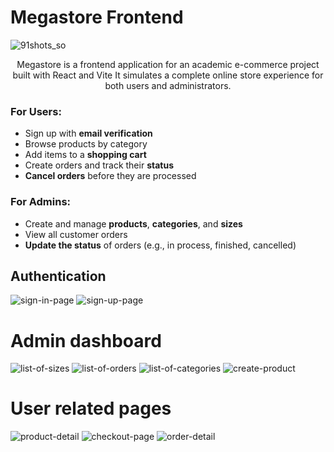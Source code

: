 # Megastore Frontend
![91shots_so](https://github.com/user-attachments/assets/0a149f59-ab6c-40fe-9743-2bf555dccee1)


<p align="center">
Megastore is a frontend application for an academic e-commerce project built with React and Vite  
It simulates a complete online store experience for both users and administrators.</p>

### For Users:
- Sign up with **email verification**
- Browse products by category
- Add items to a **shopping cart**
- Create orders and track their **status**
- **Cancel orders** before they are processed

### For Admins:
- Create and manage **products**, **categories**, and **sizes**
- View all customer orders
- **Update the status** of orders (e.g., in process, finished, cancelled)

## Authentication
![sign-in-page](https://github.com/user-attachments/assets/398d758c-502f-4e8c-b403-66212642ebd7)
![sign-up-page](https://github.com/user-attachments/assets/062b8d0f-c6a6-4c96-9c02-2858de404871)

# Admin dashboard
![list-of-sizes](https://github.com/user-attachments/assets/e1747684-0f13-49f3-9f40-4f6253bd8c13)
![list-of-orders](https://github.com/user-attachments/assets/8f2c30f5-cd4d-4296-9cee-8a8d7f831cbf)
![list-of-categories](https://github.com/user-attachments/assets/fc09df65-f08c-407b-ba3a-ae26751c16c0)
![create-product](https://github.com/user-attachments/assets/a857e293-294c-4b0e-8d7f-5d3239526918)

# User related pages
![product-detail](https://github.com/user-attachments/assets/bd2e42b9-d661-4a56-855c-66a15b883cf1)
![checkout-page](https://github.com/user-attachments/assets/56149761-10b8-472b-b35c-b1a5b996a847)
![order-detail](https://github.com/user-attachments/assets/c35e4248-a1f8-4431-bee3-f984383e4e6d)
